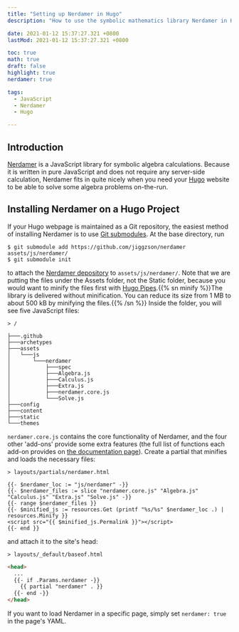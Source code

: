 ```yaml
---
title: "Setting up Nerdamer in Hugo"
description: "How to use the symbolic mathematics library Nerdamer in Hugo."

date: 2021-01-12 15:37:27.321 +0800
lastMod: 2021-01-12 15:37:27.321 +0800

toc: true
math: true
draft: false
highlight: true
nerdamer: true

tags:
  - JavaScript
  - Nerdamer
  - Hugo

---
```


## Introduction

[Nerdamer](https://nerdamer.com) is a JavaScript library for symbolic algebra calculations. Because it is written in pure JavaScript and does not require any server-side calculation, Nerdamer fits in quite nicely when you need your [Hugo](https://gohugo.io) website to be able to solve some algebra problems on-the-run.

## Installing Nerdamer on a Hugo Project

If your Hugo webpage is maintained as a Git repository, the easiest method of installing Nerdamer is to use [Git submodules](https://git-scm.com/book/en/v2/Git-Tools-Submodules). At the base directory, run

```console
$ git submodule add https://github.com/jiggzson/nerdamer assets/js/nerdamer/
$ git submodule init
```

to attach the [Nerdamer depository](https://github.com/jiggzson/nerdamer) to `assets/js/nerdamer/`. Note that we are putting the files under the Assets folder, not the Static folder, because you would want to minify the files first with [Hugo Pipes](https://gohugo.io/hugo-pipes/minification/).{{% sn minify %}}The library is delivered without minification. You can reduce its size from 1 MB to about 500 kB by minifying the files.{{% /sn %}} Inside the folder, you will see five JavaScript files:

```filename
> /
```
```plaintext
├───.github
├───archetypes
├───assets
│   └───js
│       └───nerdamer
│           ├───spec
│           ├───Algebra.js
│           ├───Calculus.js
│           ├───Extra.js
│           ├───nerdamer.core.js
│           └───Solve.js
├───config
├───content
├───static
└───themes
```

`nerdamer.core.js` contains the core functionality of Nerdamer, and the four other 'add-ons' provide some extra features (the full list of functions each add-on provides on [the documentation page](https://nerdamer.com/documentation.html)). Create a partial that minifies and loads the necessary files:

```filename
> layouts/partials/nerdamer.html
```
```golang
{{- $nerdamer_loc := "js/nerdamer" -}}
{{- $nerdamer_files := slice "nerdamer.core.js" "Algebra.js" "Calculus.js" "Extra.js" "Solve.js" -}}
{{- range $nerdamer_files }}
{{- $minified_js := resources.Get (printf "%s/%s" $nerdamer_loc .) | resources.Minify }}
<script src="{{ $minified_js.Permalink }}"></script>
{{- end }}
```

and attach it to the site's head:

```filename
> layouts/_default/baseof.html
```
```html
<head>
  ...
  {{- if .Params.nerdamer -}}
    {{ partial "nerdamer" . }}
  {{- end -}}
</head>
```

If you want to load Nerdamer in a specific page, simply set `nerdamer: true` in the page's YAML.


